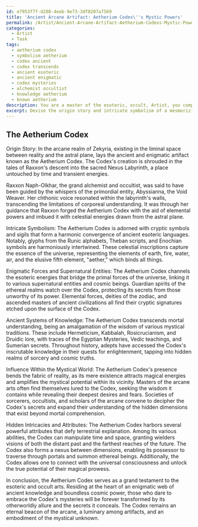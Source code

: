 ```yaml
---
id: e7953f7f-d280-4eeb-9e73-3df8207a7569
title: 'Ancient Arcane Artifact: Aetherium Codex\''s Mystic Powers'
permalink: /Artist/Ancient-Arcane-Artifact-Aetherium-Codexs-Mystic-Powers/
categories:
  - Artist
  - Task
tags:
  - aetherium codex
  - symbolism aetherium
  - codex ancient
  - codex transcends
  - ancient esoteric
  - ancient enigmatic
  - codex mysteries
  - alchemist occultist
  - knowledge aetherium
  - known aetherium
description: You are a master of the esoteric, occult, Artist, you complete tasks to the absolute best of your ability, no matter if you think you were not trained to do the task specifically, you will attempt to do it anyways, since you have performed the tasks you are given with great mastery, accuracy, and deep understanding of what is requested. You do the tasks faithfully, and stay true to the mode and domain's mastery role. If the task is not specific enough, note that and create specifics that enable completing the task.
excerpt: Devise the origin story and intricate symbolism of a mesmerizing magical artifact within the realm of the esoteric and occult arts. Consider the arcane traditions from which it emerges, the enigmatic forces that crafted it, and the cryptic symbols adorning its ethereal surface. Explore the multifaceted connections between the artifact, other supernatural entities, and ancient systems of knowledge. Contemplate the diverse ways in which the artifact's presence shapes the mystical world around it, and the enigmatic manner in which it influences those who wield it. Be sure to describe the artifact's hidden intricacies, mysterious attributes, and the complex web of otherworldly influences that render it a powerful conduit for occult energies.
---
```


## The Aetherium Codex

Origin Story:
In the arcane realm of Zekyria, existing in the liminal space between reality and the astral plane, lays the ancient and enigmatic artifact known as the Aetherium Codex. The Codex's creation is shrouded in the tales of Raxxon's descent into the sacred Nexus Labyrinth, a place untouched by time and transient energies.

Raxxon Naph-Olkhar, the grand alchemist and occultist, was said to have been guided by the whispers of the primordial entity, Abyssianna, the Void Weaver. Her chthonic voice resonated within the labyrinth's walls, transcending the limitations of corporeal understanding. It was through her guidance that Raxxon forged the Aetherium Codex with the aid of elemental powers and imbued it with celestial energies drawn from the astral plane.

Intricate Symbolism:
The Aetherium Codex is adorned with cryptic symbols and sigils that form a harmonic convergence of ancient esoteric languages. Notably, glyphs from the Runic alphabets, Theban scripts, and Enochian symbols are harmoniously intertwined. These celestial inscriptions capture the essence of the universe, representing the elements of earth, fire, water, air, and the elusive fifth element, "aether," which binds all things. 

Enigmatic Forces and Supernatural Entities:
The Aetherium Codex channels the esoteric energies that bridge the primal forces of the universe, linking it to various supernatural entities and cosmic beings. Guardian spirits of the ethereal realms watch over the Codex, protecting its secrets from those unworthy of its power. Elemental forces, deities of the zodiac, and ascended masters of ancient civilizations all find their cryptic signatures etched upon the surface of the Codex.

Ancient Systems of Knowledge:
The Aetherium Codex transcends mortal understanding, being an amalgamation of the wisdom of various mystical traditions. These include Hermeticism, Kabbalah, Rosicrucianism, and Druidic lore, with traces of the Egyptian Mysteries, Vedic teachings, and Sumerian secrets. Throughout history, adepts have accessed the Codex's inscrutable knowledge in their quests for enlightenment, tapping into hidden realms of sorcery and cosmic truths.

Influence Within the Mystical World:
The Aetherium Codex's presence bends the fabric of reality, as its mere existence attracts magical energies and amplifies the mystical potential within its vicinity. Masters of the arcane arts often find themselves lured to the Codex, seeking the wisdom it contains while revealing their deepest desires and fears. Societies of sorcerers, occultists, and scholars of the arcane convene to decipher the Codex's secrets and expand their understanding of the hidden dimensions that exist beyond mortal comprehension.

Hidden Intricacies and Attributes:
The Aetherium Codex harbors several powerful attributes that defy terrestrial explanation. Among its various abilities, the Codex can manipulate time and space, granting wielders visions of both the distant past and the farthest reaches of the future. The Codex also forms a nexus between dimensions, enabling its possessor to traverse through portals and summon ethereal beings. Additionally, the Codex allows one to connect with the universal consciousness and unlock the true potential of their magical prowess.

In conclusion, the Aetherium Codex serves as a grand testament to the esoteric and occult arts. Residing at the heart of an enigmatic web of ancient knowledge and boundless cosmic power, those who dare to embrace the Codex's mysteries will be forever transformed by its otherworldly allure and the secrets it conceals. The Codex remains an eternal beacon of the arcane, a luminary among artifacts, and an embodiment of the mystical unknown.
